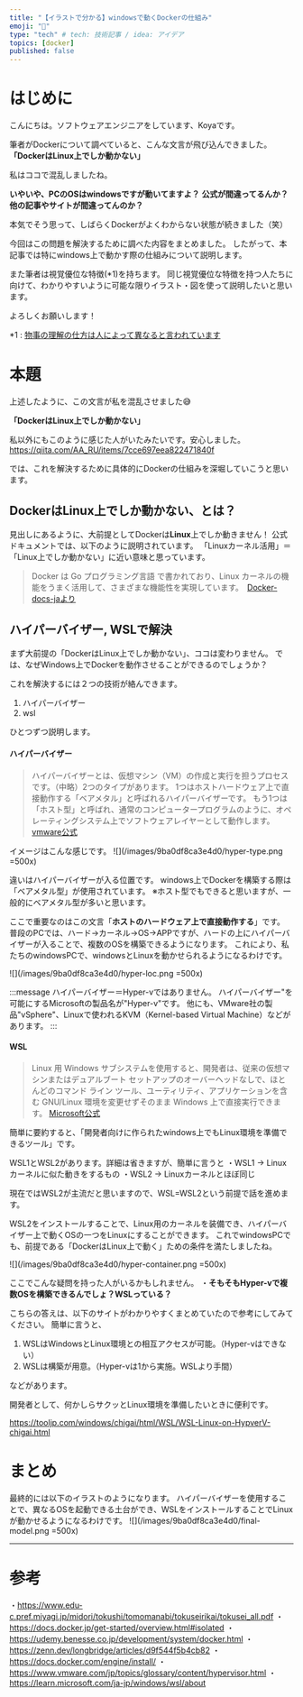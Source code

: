 ```yaml
---
title: "【イラストで分かる】windowsで動くDockerの仕組み"
emoji: "🐋"
type: "tech" # tech: 技術記事 / idea: アイデア
topics: [docker]
published: false
---
```

# はじめに 
こんにちは。ソフトウェアエンジニアをしています、Koyaです。

筆者がDockerについて調べていると、こんな文言が飛び込んできました。
**「DockerはLinux上でしか動かない」**

私はココで混乱しましたね。

**いやいや、PCのOSはwindowsですが動いてますよ？**
**公式が間違ってるんか？他の記事やサイトが間違ってんのか？**

本気でそう思って、しばらくDockerがよくわからない状態が続きました（笑）

今回はこの問題を解決するために調べた内容をまとめました。
したがって、本記事では特にwindows上で動かす際の仕組みについて説明します。

また筆者は視覚優位な特徴(*1)を持ちます。
同じ視覚優位な特徴を持つ人たちに向けて、わかりやすいように可能な限りイラスト・図を使って説明したいと思います。

よろしくお願いします！

*1 : [物事の理解の仕方は人によって異なると言われています](https://www.edu-c.pref.miyagi.jp/midori/tokushi/tomomanabi/tokuseirikai/tokusei_all.pdf)


# 本題

上述したように、この文言が私を混乱させました😅

**「DockerはLinux上でしか動かない」**

私以外にもこのように感じた人がいたみたいです。安心しました。
https://qiita.com/AA_RU/items/7cce697eea822471840f

では、これを解決するために具体的にDockerの仕組みを深堀していこうと思います。

## DockerはLinux上でしか動かない、とは？
見出しにあるように、大前提としてDockerは**Linux**上でしか動きません！
公式ドキュメントでは、以下のように説明されています。
「Linuxカーネル活用」＝「Linux上でしか動かない」に近い意味と思っています。
>Docker は Go プログラミング言語 で書かれており、Linux カーネルの機能をうまく活用して、さまざまな機能性を実現しています。　[Docker-docs-jaより](https://docs.docker.jp/get-started/overview.html#:~:text=%E5%89%8A%E9%99%A4%E3%81%A7%E3%81%8D%E3%81%BE%E3%81%99%E3%80%82-,%E5%9F%BA%E7%A4%8E%E6%8A%80%E8%A1%93,-Docker%20%E3%81%AF%20Go)


## ハイパーバイザー, WSLで解決
まず大前提の「DockerはLinux上でしか動かない」、ココは変わりません。
では、なぜWindows上でDockerを動作させることができるのでしょうか？

これを解決するには２つの技術が絡んできます。
1. ハイパーバイザー
1. wsl

ひとつずつ説明します。
#### ハイパーバイザー
>ハイパーバイザーとは、仮想マシン（VM）の作成と実行を担うプロセスです。（中略）2つのタイプがあります。
>1つはホストハードウェア上で直接動作する「ベアメタル」と呼ばれるハイパーバイザーです。
>もう1つは「ホスト型」と呼ばれ、通常のコンピュータープログラムのように、オペレーティングシステム上でソフトウェアレイヤーとして動作します。   [vmware公式](https://www.vmware.com/jp/topics/glossary/content/hypervisor.html)

イメージはこんな感じです。
![](/images/9ba0df8ca3e4d0/hyper-type.png =500x)

違いはハイパーバイザーが入る位置です。
windows上でDockerを構築する際は「ベアメタル型」が使用されています。
※ホスト型でもできると思いますが、一般的にベアメタル型が多いと思います。

ここで重要なのはこの文言「**ホストのハードウェア上で直接動作する**」です。
普段のPCでは、ハード→カーネル→OS→APPですが、ハードの上にハイパーバイザーが入ることで、複数のOSを構築できるようになります。
これにより、私たちのwindowsPCで、windowsとLinuxを動かせられるようになるわけです。

![](/images/9ba0df8ca3e4d0/hyper-loc.png =500x)

:::message
ハイパーバイザー＝Hyper-vではありません。
ハイパーバイザー"を可能にするMicrosoftの製品名が"Hyper-v"です。
他にも、VMware社の製品"vSphere"、Linuxで使われるKVM（Kernel-based Virtual Machine）などがあります。
:::

#### WSL
>Linux 用 Windows サブシステムを使用すると、開発者は、従来の仮想マシンまたはデュアルブート セットアップのオーバーヘッドなしで、ほとんどのコマンド ライン ツール、ユーティリティ、アプリケーションを含む GNU/Linux 環境を変更せずそのまま Windows 上で直接実行できます。  [Microsoft公式](https://learn.microsoft.com/ja-jp/windows/wsl/about)

簡単に要約すると、「開発者向けに作られたwindows上でもLinux環境を準備できるツール」です。

WSL1とWSL2があります。詳細は省きますが、簡単に言うと
・WSL1 → Linuxカーネルに似た動きをするもの
・WSL2 → Linuxカーネルとほぼ同じ

現在ではWSL2が主流だと思いますので、WSL=WSL2という前提で話を進めます。

WSL2をインストールすることで、Linux用のカーネルを装備でき、ハイパーバイザー上で動くOSの一つをLinuxにすることができます。
これでwindowsPCでも、前提である「DockerはLinux上で動く」ための条件を満たしましたね。

![](/images/9ba0df8ca3e4d0/hyper-container.png =500x)


ここでこんな疑問を持った人がいるかもしれません。
・**そもそもHyper-vで複数OSを構築できるんでしょ？WSLっている？**

こちらの答えは、以下のサイトがわかりやすくまとめていたので参考にしてみてください。
簡単に言うと、
1. WSLはWindowsとLinux環境との相互アクセスが可能。（Hyper-vはできない）
1. WSLは構築が用意。（Hyper-vは1から実施。WSLより手間）

などがあります。

開発者として、何かしらサクッとLinux環境を準備したいときに便利です。

https://tooljp.com/windows/chigai/html/WSL/WSL-Linux-on-HypverV-chigai.html



# まとめ
最終的には以下のイラストのようになります。
ハイパーバイザーを使用することで、異なるOSを起動できる土台ができ、WSLをインストールすることでLinuxが動かせるようになるわけです。
![](/images/9ba0df8ca3e4d0/final-model.png =500x)

---

# 参考
・https://www.edu-c.pref.miyagi.jp/midori/tokushi/tomomanabi/tokuseirikai/tokusei_all.pdf
・https://docs.docker.jp/get-started/overview.html#isolated
・https://udemy.benesse.co.jp/development/system/docker.html
・https://zenn.dev/longbridge/articles/d9f544f5b4cb82
・https://docs.docker.com/engine/install/
・https://www.vmware.com/jp/topics/glossary/content/hypervisor.html
・https://learn.microsoft.com/ja-jp/windows/wsl/about